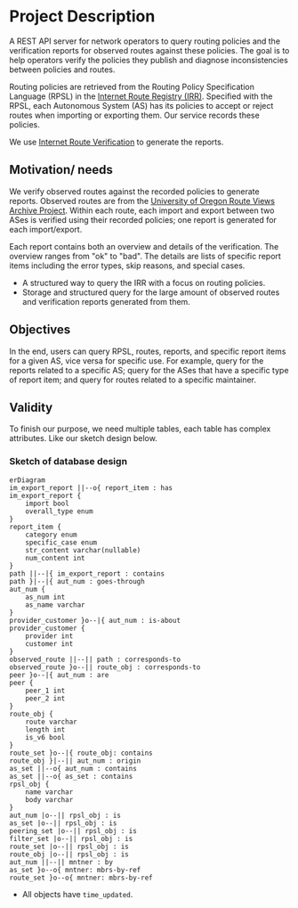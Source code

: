 # Project Description

A REST API server for network operators to query routing policies and the verification reports for observed routes against these policies. The goal is to help operators verify the policies they publish and diagnose inconsistencies between policies and routes.

Routing policies are retrieved from the Routing Policy Specification Language (RPSL) in the [Internet Route Registry (IRR)](https://www.irr.net/docs/list.html). Specified with the RPSL, each Autonomous System (AS) has its policies to accept or reject routes when importing or exporting them. Our service records these policies.

We use [Internet Route Verification](https://github.com/SichangHe/internet_route_verification) to generate the reports.

## Motivation/ needs

We verify observed routes against the recorded policies to generate reports. Observed routes are from the [University of Oregon Route Views Archive Project](https://archive.routeviews.org/). Within each route, each import and export between two ASes is verified using their recorded policies; one report is generated for each import/export.

Each report contains both an overview and details of the verification. The overview ranges from "ok" to "bad". The details are lists of specific report items including the error types, skip reasons, and special cases.

- A structured way to query the IRR with a focus on routing policies.
- Storage and structured query for the large amount of observed routes and verification reports generated from them.

## Objectives

In the end, users can query RPSL, routes, reports, and specific report items for a given AS, vice versa for specific use. For example, query for the reports related to a specific AS; query for the ASes that have a specific type of report item; and query for routes related to a specific maintainer.

## Validity

To finish our purpose, we need multiple tables, each table has complex attributes. Like our sketch design below.

### Sketch of database design

```mermaid
erDiagram
im_export_report ||--o{ report_item : has
im_export_report {
    import bool
    overall_type enum
}
report_item {
    category enum
    specific_case enum
    str_content varchar(nullable)
    num_content int
}
path ||--|{ im_export_report : contains
path }|--|{ aut_num : goes-through
aut_num {
    as_num int
    as_name varchar
}
provider_customer }o--|{ aut_num : is-about
provider_customer {
    provider int
    customer int
}
observed_route ||--|| path : corresponds-to
observed_route }o--|| route_obj : corresponds-to
peer }o--|{ aut_num : are
peer {
    peer_1 int
    peer_2 int
}
route_obj {
    route varchar
    length int
    is_v6 bool
}
route_set }o--|{ route_obj: contains
route_obj }|--|| aut_num : origin
as_set ||--o{ aut_num : contains
as_set ||--o{ as_set : contains
rpsl_obj {
    name varchar
    body varchar
}
aut_num |o--|| rpsl_obj : is
as_set |o--|| rpsl_obj : is
peering_set |o--|| rpsl_obj : is
filter_set |o--|| rpsl_obj : is
route_set |o--|| rpsl_obj : is
route_obj |o--|| rpsl_obj : is
aut_num ||--|| mntner : by
as_set }o--o{ mntner: mbrs-by-ref
route_set }o--o{ mntner: mbrs-by-ref
```

- All objects have `time_updated`.
